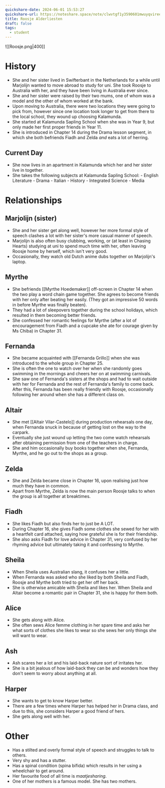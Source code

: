 ```yaml
---
quickshare-date: 2024-06-01 15:53:27
quickshare-url: https://noteshare.space/note/clwvtgf1y3590601mwuyqviree#FE4cLVfVexmh5NSVpzjCe3/glSLuIYQYrz5FU5cf6BY
title: Roosje Alderliesten
draft: false
tags:
  - student
---
```

![[Roosje.png|400]]

# History
- She and her sister lived in Swifterbant in the Netherlands for a while until Marjolijn wanted to move abroad to study for uni. She took Roosje to Australia with her, and they have been living in Australia ever since.
- She and her sister were raised by their two mums, one of whom was a model and the other of whom worked at the bank.
- Upon moving to Australia, there were two locations they were going to pick from, however since one location took longer to get from there to the local school, they wound up choosing Kalamunda.
- She started at Kalamunda Sapling School when she was in Year 9, but only made her first proper friends in Year 11.
- She is introduced in Chapter 14 during the Drama lesson segment, in which she both befriends Fiadh and Zelda *and* eats a lot of herring.

## Current Day
- She now lives in an apartment in Kalamunda which her and her sister live in together.
- She takes the following subjects at Kalamunda Sapling School: 
                         -  English Literature
                          -  Drama
                          - Italian 
                          - History
                          - Integrated Science
                          - Media


# Relationships
## Marjolijn (sister)
- She and her sister get along well, however her more formal style of speech clashes a lot with her sister's more casual manner of speech.
- Marjolijn is also often busy clubbing, working, or (at least in Chasing Hearts) studying at uni to spend much time with her, often leaving Roosje home by herself, which isn't very good.
- Occasionally, they watch old Dutch anime dubs together on Marjolijn's laptop.

## Myrthe
- She befriends [[Myrthe Hoedemaker]] off-screen in Chapter 14 when the two play a word chain game together. She agrees to become friends with her only after beating her easily. (They got an impressive 50 words in before Myrthe was finally beaten).
- They had a lot of sleepovers together during the school holidays, which resulted in them becoming better friends.
- She confessed her romantic feelings for Myrthe (after a lot of encouragement from Fiadh and a cupcake she ate for courage given by Ms Chiba) in Chapter 31.

## Fernanda
- She became acquainted with [[Fernanda Grillo]] when she was introduced to the whole group in Chapter 25.
- She is often the one to watch over her when she randomly goes swimming in the mornings and cheers her on at swimming carnivals.
- She saw one of Fernanda's sisters at the shops and had to wait outside with her for Fernanda and the rest of Fernanda's family to come back. After this, Fernanda has been really friendly with Roosje, occasionally following her around when she has a different class on.

## Altair
- She met [[Altair Vilar-Castelo]] during production rehearsals one day, when Fernanda snuck in because of getting lost on the way to the carpark.
- Eventually she just wound up letting the two come watch rehearsals after obtaining permission from one of the teachers in charge.
- She and him occasionally buy books together when she, Fernanda, Myrthe, and he go out to the shops as a group.

## Zelda

- She and Zelda became close in Chapter 16, upon realising just how much they have in common.
- Apart from Myrthe, Zelda is now the main person Roosje talks to when the group is all together at breaktimes.

## Fiadh
- She likes Fiadh but also finds her to just be A LOT.
- During Chapter 16, she gives Fiadh some clothes she sewed for her with a heartfelt card attached, saying how grateful she is for their friendship.
- She also asks Fiadh for love advice in Chapter 31, very confused by her rhyming advice but ultimately taking it and confessing to Myrthe.

## Sheila
- When Sheila uses Australian slang, it confuses her a little.
- When Fernanda was asked who she liked by both Sheila and Fiadh, Roosje and Myrthe both tried to get her off her back.
- She is otherwise amicable with Sheila and likes her. When Sheila and Altair become a romantic pair in Chapter 31, she is happy for them both.

## Alice
- She gets along with Alice.
- She often sews Alice femme clothing in her spare time and asks her what sorts of clothes she likes to wear so she sews her only things she will want to wear.

## Ash
- Ash scares her a lot and his laid-back nature sort of irritates her.
- She is a bit jealous of how laid-back they can be and wonders how they don't seem to worry about anything at all.

## Harper
- She wants to get to know Harper better.
- There are a few times where Harper has helped her in Drama class, and due to this, she considers Harper a good friend of hers.
- She gets along well with her.


# Other
  - Has a stilted and overly formal style of speech and struggles to talk to others.
  - Very shy and has a stutter.
  - Has a spinal condition (spina bifida) which results in her using a wheelchair to get around.
  - Her favourite food of all time is *maatjesharing*.
  - One of her mothers is a famous model. She has two mothers.